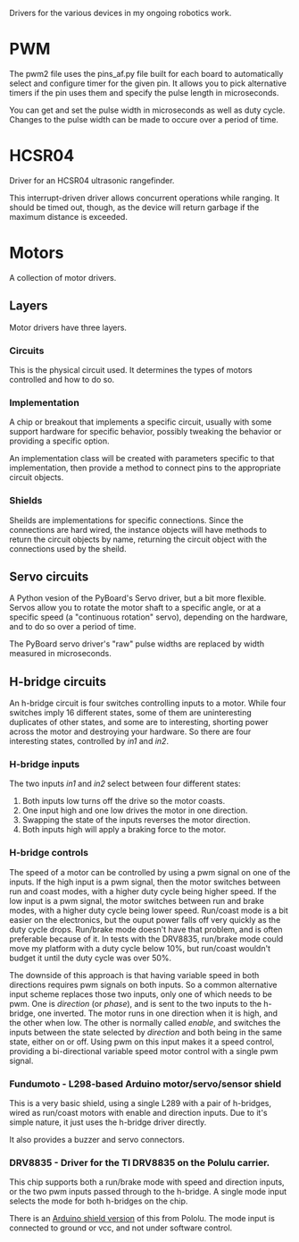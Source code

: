 Drivers for the various devices in my ongoing robotics work.

# PWM
The pwm2 file uses the pins_af.py file built for each board to
automatically select and configure timer for the given pin. It allows
you to pick alternative timers if the pin uses them and specify the
pulse length in microseconds.

You can get and set the pulse width in microseconds as well as duty
cycle. Changes to the pulse width can be made to occure over a period
of time.

# HCSR04
Driver for an HCSR04 ultrasonic rangefinder.

This interrupt-driven driver allows concurrent operations while
ranging.  It should be timed out, though, as the device will return
garbage if the maximum distance is exceeded.

# Motors
A collection of motor drivers.

## Layers
Motor drivers have three layers.

### Circuits
This is the physical circuit used. It determines the types of motors
controlled and how to do so.

### Implementation
A chip or breakout that implements a specific circuit, usually with
some support hardware for specific behavior, possibly tweaking the
behavior or providing a specific option.

An implementation class will be created with parameters specific to
that implementation, then provide a method to connect pins to the
appropriate circuit objects.

### Shields
Sheilds are implementations for specific connections. Since the
connections are hard wired, the instance objects will have methods to
return the circuit objects by name, returning the circuit object with
the connections used by the sheild.

## Servo circuits
A Python vesion of the PyBoard's Servo driver, but a bit more
flexible. Servos allow you to rotate the motor shaft to a specific
angle, or at a specific speed (a "continuous rotation" servo),
depending on the hardware, and to do so over a period of time.

The PyBoard servo driver's "raw" pulse widths are replaced by width
measured in microseconds.

## H-bridge circuits
An h-bridge circuit is four switches controlling inputs to a
motor. While four switches imply 16 different states, some of them are
uninteresting duplicates of other states, and some are to interesting,
shorting power across the motor and destroying your hardware.  So
there are four interesting states, controlled by *in1* and *in2*.

### H-bridge inputs
The two inputs *in1* and *in2* select between four different states:

1. Both inputs low turns off the drive so the motor coasts.
2. One input high and one low drives the motor in one direction.
3. Swapping the state of the inputs reverses the motor direction.
4. Both inputs high will apply a braking force to the motor.

### H-bridge controls
The speed of a motor can be controlled by using a pwm signal on one of
the inputs. If the high input is a pwm signal, then the motor switches
between run and coast modes, with a higher duty cycle being higher
speed. If the low input is a pwm signal, the motor switches between
run and brake modes, with a higher duty cycle being lower
speed. Run/coast mode is a bit easier on the electronics, but the
ouput power falls off very quickly as the duty cycle drops. Run/brake
mode doesn't have that problem, and is often preferable because of it.
In tests with the DRV8835, run/brake mode could move my platform with
a duty cycle below 10%, but run/coast wouldn't budget it until the
duty cycle was over 50%.

The downside of this approach is that having variable speed in both
directions requires pwm signals on both inputs. So a common
alternative input scheme replaces those two inputs, only one of which
needs to be pwm. One is *direction* (or *phase*), and is sent to the
two inputs to the h-bridge, one inverted. The motor runs in one
direction when it is high, and the other when low. The other is
normally called *enable*, and switches the inputs between the state
selected by *direction* and both being in the same state, either on or
off. Using pwm on this input makes it a speed control, providing a
bi-directional variable speed motor control with a single pwm signal.

### Fundumoto - L298-based Arduino motor/servo/sensor shield
This is a very basic shield, using a single L289 with a pair of
h-bridges, wired as run/coast motors with enable and direction
inputs. Due to it's simple nature, it just uses the h-bridge driver
directly.

It also provides a buzzer and servo connectors.

### DRV8835 - Driver for the TI DRV8835 on the Polulu carrier.
This chip supports both a run/brake mode with speed and direction
inputs, or the two pwm inputs passed through to the h-bridge. A single
mode input selects the mode for both h-bridges on the chip.

There is
an [Arduino shield version](https://www.pololu.com/product/2511) of
this from Pololu. The mode input is connected to ground or vcc, and
not under software control.
